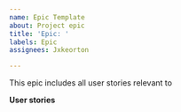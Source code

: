 ```yaml
---
name: Epic Template
about: Project epic
title: 'Epic: '
labels: Epic
assignees: Jxkeorton

---
```


This epic includes all user stories relevant to 

**User stories**
